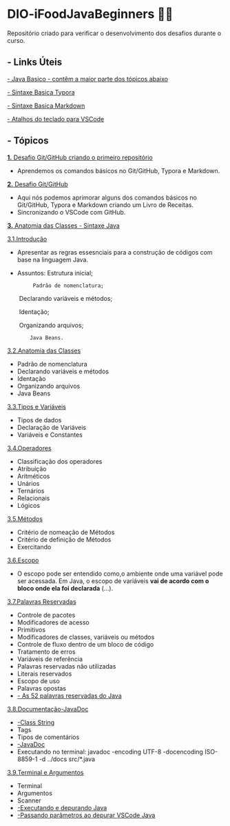 # DIO-iFoodJavaBeginners :man_student:
Repositório criado para verificar o desenvolvimento dos desafios durante o curso.

##  - Links Úteis 

[ - Java Basico - contêm a maior parte dos tópicos abaixo](https://glysns.gitbook.io/java-basico/)

[ - Sintaxe Basica Typora](https://support.typora.io/Markdown-Reference/#overview)

[ - Sintaxe Basica Markdown](https://www.markdownguide.org/basic-syntax/)

[ - Atalhos do teclado para VSCode](https://github.com/WesleyZanelatto/DIO-iFoodJavaBeginners/blob/master/3.JavaAnatomiaClasses/Comandos%20de%20atalho%20para%20VSCode.md)


##  - Tópicos

[**1.** Desafio  Git/GitHub criando o primeiro repositório](https://github.com/WesleyZanelatto/DIO-iFoodJavaBeginners/tree/master/1.DesafioGithubPrimeiroRepositorio)
  - Aprendemos os comandos básicos no Git/GitHub, Typora e Markdown.

[**2.** Desafio Git/GitHub ](https://github.com/WesleyZanelatto/DIO-iFoodJavaBeginners/tree/master/2.LivroReceitas)
 - Aqui nós podemos aprimorar alguns dos comandos básicos no Git/GitHub, Typora e Markdown criando um Livro de Receitas.
 - Sincronizando o VSCode com GitHub.

[**3.** Anatomia das Classes - Sintaxe Java](https://github.com/WesleyZanelatto/DIO-iFoodJavaBeginners/tree/master/3.JavaAnatomiaClasses)

[ 3.1.Introdução](https://github.com/WesleyZanelatto/DIO-iFoodJavaBeginners/tree/master/3.JavaAnatomiaClasses/src/edu/wesley/aprendendoasintaxejava/_1_introducao)

- Apresentar as regras essesnciais para a construção de códigos com base na linguagem Java.

- Assuntos: Estrutura inicial; 

   		   Padrão de nomenclatura;

  ​		   Declarando variáveis e métodos;

  ​		   Identação;

  ​		  Organizando arquivos;

   		  Java Beans.		   

[3.2.Anatomia das Classes](https://github.com/WesleyZanelatto/DIO-iFoodJavaBeginners/tree/master/3.JavaAnatomiaClasses/src/edu/wesley/aprendendoasintaxejava/_2_anatomiadasclasses)

- Padrão de nomenclatura
- Declarando variáveis e métodos
- Identação
- Organizando arquivos
- Java Beans

[3.3.Tipos e Variáveis](https://github.com/WesleyZanelatto/DIO-iFoodJavaBeginners/tree/master/3.JavaAnatomiaClasses/src/edu/wesley/aprendendoasintaxejava/_3_tiposevariaveis)

- Tipos de dados
- Declaração de Variáveis
- Variáveis e Constantes

[3.4.Operadores](https://github.com/WesleyZanelatto/DIO-iFoodJavaBeginners/tree/master/3.JavaAnatomiaClasses/src/edu/wesley/aprendendoasintaxejava/_4_operadores)

- Classificação dos operadores
- Atribuição
- Aritméticos
- Unários
- Ternários
- Relacionais
- Lógicos

[3.5.Métodos](https://github.com/WesleyZanelatto/DIO-iFoodJavaBeginners/tree/master/3.JavaAnatomiaClasses/src/edu/wesley/aprendendoasintaxejava/_5_metodos)

- Critério de nomeação de Métodos
- Critério de definição de Métodos
- Exercitando

[3.6.Escopo](https://github.com/WesleyZanelatto/DIO-iFoodJavaBeginners/tree/master/3.JavaAnatomiaClasses/src/edu/wesley/aprendendoasintaxejava/_6_escopo)

- O escopo pode ser entendido como,o ambiente onde uma variável pode ser acessada. Em Java, o escopo de variáveis **vai de acordo com o bloco onde ela foi declarada** (...).

[3.7.Palavras Reservadas](https://github.com/WesleyZanelatto/DIO-iFoodJavaBeginners/tree/master/3.JavaAnatomiaClasses/src/edu/wesley/aprendendoasintaxejava/_7_palavrasreservadas)

- Controle de pacotes
- Modificadores de acesso
- Primitivos
- Modificadores de classes, variáveis ou métodos
- Controle de fluxo dentro de um bloco de código
- Tratamento de erros
- Variáveis de referência
- Palavras reservadas não utilizadas
- Literais reservados
- Escopo de uso
- Palavras opostas
- [- As 52 palavras reservadas do Java](http://www.linhadecodigo.com.br/artigo/83/as-52-palavras-reservadas-do-java.aspx)

[3.8.Documentação-JavaDoc](https://github.com/WesleyZanelatto/DIO-iFoodJavaBeginners/tree/master/3.JavaAnatomiaClasses/src/edu/wesley/aprendendoasintaxejava/_8_javadoc)

- [-Class String](https://docs.oracle.com/javase/7/docs/api/java/lang/String.html)
- Tags
- Tipos de comentários
- [-JavaDoc](https://pt.wikipedia.org/wiki/Javadoc)
- Executando no terminal: javadoc -encoding UTF-8 -docencoding ISO-8859-1  -d ../docs  src/*.java

[3.9.Terminal e Argumentos](https://github.com/WesleyZanelatto/DIO-iFoodJavaBeginners/tree/master/3.JavaAnatomiaClasses/src/edu/wesley/aprendendoasintaxejava/_9_terminalargumentos)

- Terminal
- Argumentos
- Scanner
- [-Executando e depurando Java](https://code.visualstudio.com/docs/java/java-debugging)
- [-Passando parâmetros ao depurar VSCode Java](https://linuxtut.com/pass-parameters-when-debugging-vscode-java.-note-462e0/)

